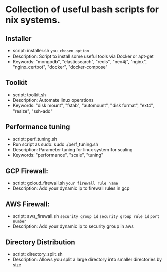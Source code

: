 # Collection of useful bash scripts for nix systems.

## Installer
 - script: installer.sh `you_chosen_option`
 - Description: Script to install some useful tools via Docker or apt-get
 - Keywords: "mongodb", "elasticsearch", "redis", "neo4j", "nginx", "nginx_certbot", "docker", "docker-compose"

## Toolkit
 - script: toolkit.sh
 - Description: Automate linux operations
 - Keywords: "disk mount", "fstab", "automount", "disk format", "ext4", "resize", "ssh-add"

 ## Performance tuning
 - script: perf_tuning.sh
 - Run script as sudo: 
        sudo ./perf_tuning.sh
 - Description: Parameter tuning for linux system for scaling
 - Keywords: "performance", "scale", "tuning" 

## GCP Firewall: 
 - script: gcloud_firewall.sh `your firewall rule name`
 - Description: Add your dynamic ip to firewall rules in gcp

## AWS Firewall: 
 - script: aws_firewall.sh `security group id` `security group rule id` `port number`
 - Description: Add your dynamic ip to security group in aws

## Directory Distribution
 - script: directory_split.sh
 - Description: Allows you split a large directory into smaller directories by size